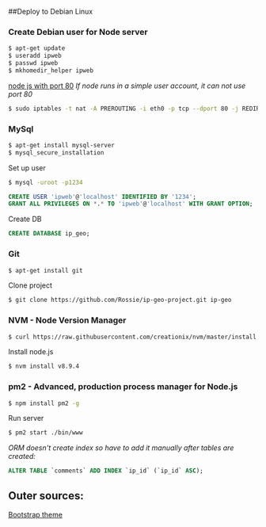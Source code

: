 ##Deploy to Debian Linux

### Create Debian user for Node server
````sh
$ apt-get update
$ useradd ipweb
$ passwd ipweb
$ mkhomedir_helper ipweb
````
[node js with port 80](https://stackoverflow.com/questions/16573668/best-practices-when-running-node-js-with-port-80-ubuntu-linode)
*If node runs in a simple user account, it can not use port 80*
````sh
$ sudo iptables -t nat -A PREROUTING -i eth0 -p tcp --dport 80 -j REDIRECT --to-port 8080
````

### MySql
````sh
$ apt-get install mysql-server
$ mysql_secure_installation
````

Set up user
````sh
$ mysql -uroot -p1234
````
````sql
CREATE USER 'ipweb'@'localhost' IDENTIFIED BY '1234';
GRANT ALL PRIVILEGES ON *.* TO 'ipweb'@'localhost' WITH GRANT OPTION;
````
Create DB
````sql
CREATE DATABASE ip_geo;
````

### Git
````sh
$ apt-get install git
````

Clone project
````sh
$ git clone https://github.com/Rossie/ip-geo-project.git ip-geo
````

### NVM - Node Version Manager
````sh
$ curl https://raw.githubusercontent.com/creationix/nvm/master/install.sh | bash
````

Install node.js
````sh
$ nvm install v8.9.4
````

### pm2 - Advanced, production process manager for Node.js
````sh
$ npm install pm2 -g
````

Run server
````sh
$ pm2 start ./bin/www
````

*ORM doesn't create index so have to add it manually after tables are created:*
````sql
ALTER TABLE `comments` ADD INDEX `ip_id` (`ip_id` ASC);
````


## Outer sources:

[Bootstrap theme](https://bootswatch.com/pulse/)